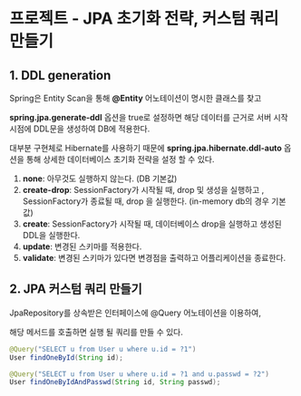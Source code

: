 # 프로젝트 - JPA 초기화 전략, 커스텀 쿼리 만들기

## 1. DDL generation

Spring은 Entity Scan을 통해 **@Entity** 어노테이션이 명시한 클래스를 찾고 

**spring.jpa.generate-ddl** 옵션을 true로 설정하면 해당 데이터를 근거로 서버 시작 시점에 DDL문을 생성하여 DB에 적용한다.

대부분 구현체로 Hibernate를 사용하기 때문에 **spring.jpa.hibernate.ddl-auto** 옵션을 통해 상세한 데이터베이스 초기화 전략을 설정 할 수 있다.

1. **none**: 아무것도 실행하지 않는다. (DB 기본값)
2. **create-drop**: SessionFactory가 시작될 때, drop 및 생성을 실행하고 , SessionFactory가 종료될 때, drop 을 실행한다. (in-memory db의 경우 기본값)
3. **create**: SessionFactory가 시작될 때, 데이터베이스 drop을 실행하고 생성된 DDL을 실행한다.
4. **update**: 변경된 스키마를 적용한다.
5. **validate**: 변경된 스키마가 있다면 변경점을 출력하고 어플리케이션을 종료한다.



## 2.  JPA 커스텀 쿼리 만들기

JpaRepository를 상속받은 인터페이스에 @Query 어노테이션을 이용하여,

해당 메서드를 호출하면 실행 될 쿼리를 만들 수 있다.

```java
@Query("SELECT u from User u where u.id = ?1")
User findOneById(String id);

@Query("SELECT u from User u where u.id = ?1 and u.passwd = ?2")
User findOneByIdAndPasswd(String id, String passwd);
```

